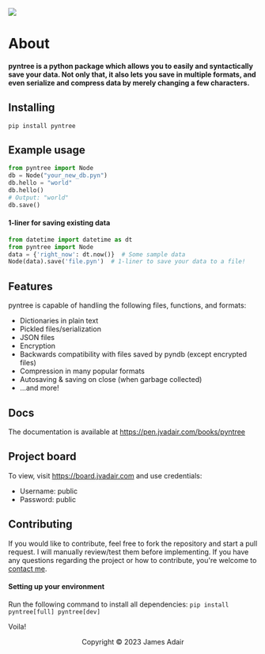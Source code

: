 ![](img/pyntree-banner.jpeg)

# About

#### pyntree is a python package which allows you to easily and syntactically save your data. Not only that, it also lets you save in multiple formats, and even serialize and compress data by merely changing a few characters.

## Installing
`pip install pyntree`

## Example usage
```python
from pyntree import Node
db = Node("your_new_db.pyn")
db.hello = "world"
db.hello()
# Output: "world"
db.save()
```
#### 1-liner for saving existing data
```python
from datetime import datetime as dt
from pyntree import Node
data = {'right_now': dt.now()}  # Some sample data
Node(data).save('file.pyn')  # 1-liner to save your data to a file!
```

## Features
pyntree is capable of handling the following files, functions, and formats:
- Dictionaries in plain text
- Pickled files/serialization
- JSON files
- Encryption
- Backwards compatibility with files saved by pyndb (except encrypted files)
- Compression in many popular formats
- Autosaving & saving on close (when garbage collected)
- ...and more!

## Docs
The documentation is available at https://pen.jvadair.com/books/pyntree

## Project board
To view, visit https://board.jvadair.com and use credentials:
- Username: public
- Password: public

## Contributing
If you would like to contribute, feel free to fork the repository and start a pull request. I will manually review/test them before implementing. If you have any questions regarding the project or how to contribute, you're welcome to [contact me](mailto:dev@jvadair.com).

#### Setting up your environment
Run the following command to install all dependencies: `pip install pyntree[full] pyntree[dev]`

Voila!

<p align="center">
Copyright &copy; 2023 James Adair
</p>
